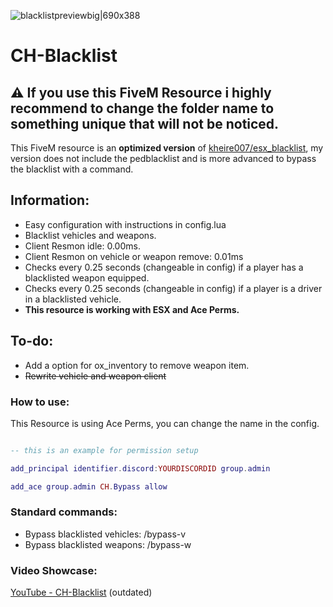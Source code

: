 ![blacklistpreviewbig|690x388](https://media.discordapp.net/attachments/1115592251767271457/1115592507879850044/blacklist_banner.png?width=1193&height=671)
# CH-Blacklist
## ⚠️ If you use this FiveM Resource i highly recommend to change the folder name to something unique that will not be noticed.
This FiveM resource is an **optimized version** of [kheire007/esx_blacklist](https://github.com/kheire007/esx_blacklist), my version does not include the pedblacklist and is more advanced to bypass the blacklist with a command.

## **Information:**

* Easy configuration with instructions in config.lua
* Blacklist vehicles and weapons.
* Client Resmon idle: 0.00ms.
* Client Resmon on vehicle or weapon remove: 0.01ms
* Checks every 0.25 seconds (changeable in config) if a player has a blacklisted weapon equipped.
* Checks every 0.25 seconds (changeable in config) if a player is a driver in a blacklisted vehicle.
* **This resource is working with ESX and Ace Perms.**

## **To-do:**

* Add a option for ox_inventory to remove weapon item.
* ~~Rewrite vehicle and weapon client~~

### **How to use:**

This Resource is using Ace Perms, you can change the name in the config.

```lua

-- this is an example for permission setup

add_principal identifier.discord:YOURDISCORDID group.admin

add_ace group.admin CH.Bypass allow

```

### Standard commands:
* Bypass blacklisted vehicles: /bypass-v
* Bypass blacklisted weapons: /bypass-w

### **Video Showcase:**
[YouTube - CH-Blacklist](https://www.youtube.com/watch?v=zqaLESQZ98o) (outdated)
